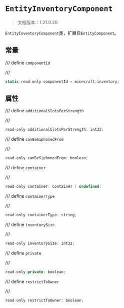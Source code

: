 # `EntityInventoryComponent`

> 文档版本：1.21.0.20

`EntityInventoryComponent`类，扩展自`EntityComponent`。

## 常量

/// define
`componentId`


///

```js
static read-only componentId = minecraft:inventory;
```


## 属性

/// define
`additionalSlotsPerStrength`


///

```js
read-only additionalSlotsPerStrength: int32;
```


/// define
`canBeSiphonedFrom`


///

```js
read-only canBeSiphonedFrom: boolean;
```


/// define
`container`


///

```js
read-only container: Container | undefined;
```


/// define
`containerType`


///

```js
read-only containerType: string;
```


/// define
`inventorySize`


///

```js
read-only inventorySize: int32;
```


/// define
`private`


///

```js
read-only private: boolean;
```


/// define
`restrictToOwner`


///

```js
read-only restrictToOwner: boolean;
```

